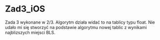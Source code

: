 # Zad3_iOS

Zada 3 wykonane w 2/3. Algorytm działa widać to na tablicy typu float. Nie udało mi się stworzyć na podstawie algorytmu nowej tablic z wynikami
najblizszych miejsci BLS.
